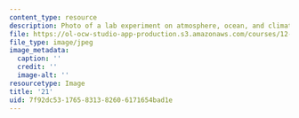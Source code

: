 ```yaml
---
content_type: resource
description: Photo of a lab experiment on atmosphere, ocean, and climate dynamics.
file: https://ol-ocw-studio-app-production.s3.amazonaws.com/courses/12-003-atmosphere-ocean-and-climate-dynamics-fall-2008/7f92dc531765831382606171654bad1e_21.jpg
file_type: image/jpeg
image_metadata:
  caption: ''
  credit: ''
  image-alt: ''
resourcetype: Image
title: '21'
uid: 7f92dc53-1765-8313-8260-6171654bad1e
---
```

